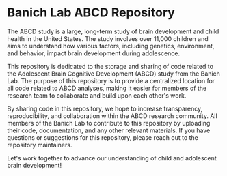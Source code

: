 # Banich Lab ABCD Repository 

The ABCD study is a large, long-term study of brain development and child health in the United States. The study involves over 11,000 children and aims to understand how various factors, including genetics, environment, and behavior, impact brain development during adolescence.

This repository is dedicated to the storage and sharing of code related to the Adolescent Brain Cognitive Development (ABCD) study from the Banich Lab. The purpose of this repository is to provide a centralized location for all code related to ABCD analyses, making it easier for members of the research team to collaborate and build upon each other's work.

By sharing code in this repository, we hope to increase transparency, reproducibility, and collaboration within the ABCD research community. All members of the Banich Lab to contribute to this repository by uploading their code, documentation, and any other relevant materials. If you have questions or suggestions for this repository, please reach out to the repository maintainers.

Let's work together to advance our understanding of child and adolescent brain development!
